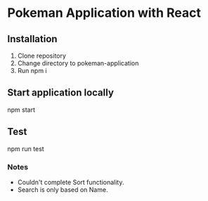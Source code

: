 # Pokeman Application with React

## Installation

1. Clone repository
2. Change directory to pokeman-application
3. Run npm i


## Start application locally

npm start

## Test

npm run test
 

 ### Notes
 - Couldn't complete Sort functionality.
 - Search is only based on Name. 